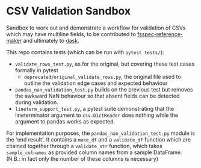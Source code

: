 # CSV Validation Sandbox

Sandbox to work out and demonstrate a workflow for validation of CSVs which may have multiline
fields, to be contributed to
[fsspec-reference-maker](https://github.com/intake/fsspec-reference-maker/issues/66) and
ultimately to [dask](https://github.com/dask/dask/issues/8045).

This repo contains tests (which can be run with `pytest tests/`):

- `validate_rows_test.py`, as for the original, but covering these test cases formally in pytest
  - `deprecated/original_validate_rows.py`, the original file used to outline the validation
    edge cases and expected behaviour
- `pandas_nan_validation_test.py` builds on the previous test but removes the awkward NaN behaviour
  so that absent fields can be detected during validation.
- `lineterm_support_test.py`, a pytest suite demonstrating that the lineterminator argument to
  `csv.DictReader` does nothing while the argument to pandas works as expected.

For implementation purposes, the `pandas_nan_validation_test.py` module is the 'end result'.
It contains a `make_df` and a `validate_df` function which are chained together through a
`validate_str` function, which takes `sample_colnames` as provided column names from a sample
DataFrame. (N.B.: in fact only the number of these columns is necessary)
